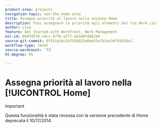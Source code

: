 ```yaml
---
product-area: projects
navigation-topic: use-the-home-area
title: Assegna priorità al lavoro nella sezione Home
description: Puoi assegnare la priorità agli elementi dal tuo Work List (Elenco di lavoro) nella Home. Gli elementi che aggiungi a Mia priorità sono prioritari solo per te. Non hanno priorità per nessun altro e nessuno può assegnarle per te. È possibile aggiungere fino a 20 elementi nell'opzione Ordinamento per [!UICONTROL Priorità personale].
author: Lisa
feature: Get Started with Workfront, Work Management
exl-id: 8647df70-c9cc-47fb-a7f7-a83d0fd061b4
source-git-commit: 9f351a16c2a741b922e8ee51efb3ea3d7d2d18e1
workflow-type: tm+mt
source-wordcount: '73'
ht-degree: 0%

---
```


# Assegna priorità al lavoro nella [!UICONTROL Home]

>[!IMPORTANT]
>
>Questa funzionalità è stata rimossa con la versione precedente di Home deprecata il 10/17/2014.

<!--You can prioritize your work in the new Priorities area. See []().


You can prioritize items from your [!UICONTROL Work List] in [!UICONTROL Home]. Items you add to [!UICONTROL My Priority] are priorities for you only. They are not prioritized for anyone else, and no one can prioritize them for you. You can add up to 20 items under the [!UICONTROL My Priority] [!UICONTROL Sort By] option.

## Access requirements

You must have the following access to perform the steps in this article:

<table style="table-layout:auto"> 
 <col> 
 </col> 
 <col> 
 </col> 
 <tbody> 
  <tr> 
   <td role="rowheader"><strong>[!DNL Adobe Workfront plan*]</strong></td> 
   <td> <p>Any</p> </td> 
  </tr> 
  <tr> 
   <td role="rowheader"><strong>[!DNL Adobe Workfront] license*</strong></td> 
   <td> <p>[!UICONTROL Work] or higher</p> </td> 
  </tr> 
  <tr> 
   <td role="rowheader"><strong>Access level configurations*</strong></td> 
   <td> <p>[!UICONTROL Edit] access to Tasks and Issues</p> <p>Note: If you still don't have access, ask your [!DNL Workfront] administrator if they set additional restrictions in your access level. For information on how a [!DNL Workfront] administrator can modify your access level, see <a href="../../../administration-and-setup/add-users/configure-and-grant-access/create-modify-access-levels.md" class="MCXref xref">Create or modify custom access levels</a>.</p> </td> 
  </tr> 
  <tr> 
   <td role="rowheader"><strong>Object permissions</strong></td> 
   <td> <p>Contribute permissions or higher to the tasks and issues you want to prioritize</p> <p>For information on requesting additional access, see <a href="../../../workfront-basics/grant-and-request-access-to-objects/request-access.md" class="MCXref xref">Request access to objects </a>.</p> </td> 
  </tr> 
 </tbody> 
</table>

To find out what plan, license type, or access you have, contact your [!DNL Workfront] administrator.

## Add items to [!UICONTROL My Priority] 

You can add any item assigned to you in your [!UICONTROL Work List] to [!UICONTROL My Priority]. New items are added at the bottom of the list.

1. Click the **[!UICONTROL Main Menu]** ![](assets/main-menu-icon.png) in the upper-right corner, then click **[!UICONTROL Home]**.
1. In the left panel, ensure the **[!UICONTROL Group by]** drop-down menu is sorting by one of the following options:

   * [!UICONTROL Planned Completion]
   * [!UICONTROL Planned Start]
   * [!UICONTROL Commit Date]
   * [!UICONTROL Project]

1. Hover over a work item, and click on the **[!UICONTROL More]** icon ![](assets/more-icon.png).

1. Select **[!UICONTROL Add to My Priority]**.

   ![](assets/getting-started-my-priority-group-by-drop-down-nwe-350x405.png)

## Prioritize items using the [!UICONTROL My Priority] grouping

You can prioritize your work after you select [!UICONTROL My Priority] in your grouping drop-down menu, placing the most important items at the top of the list. Priorities you set are visible only to you. No one else can prioritize work for you.

You must add work items to [!UICONTROL My Priority] before you can begin prioritizing.

For more information, see the section [Add items to [!UICONTROL My Priority]](#add-items-to-my-priority) in this article.

1. Click the **[!UICONTROL Main Menu]** ![](assets/main-menu-icon.png) in the upper-right corner, then click **[!UICONTROL Home]**.
1. In the left panel, click the **[!UICONTROL Group by]** drop-down menu, then select **[!UICONTROL My Priority]**.

1. Select a work item and drag and drop it in the right place to prioritize it in your list.

   ![](assets/drag-drop-my-priority-with-group-by-menu-nwe-350x426.png)

## Remove items from [!UICONTROL My Priority]

You can remove items from [!UICONTROL My Priority] by completing the work item or manually removing it using the [!UICONTROL More] icon. If you are unassigned from a work item, it is also removed from [!UICONTROL My Priority].

1. Click the **[!UICONTROL Main Menu]** ![](assets/main-menu-icon.png) in the upper-right corner, then click **[!UICONTROL Home]**.
1. In the left panel, click the **[!UICONTROL More]** icon, then select **[!UICONTROL Remove from My Priority]**.

   ![[!UICONTROL Remove from [!UICONTROL My Priority]]](assets/getting-started-remove-from-priority-nwe-350x395.png)
-->
